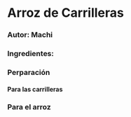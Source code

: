 
# Arroz de Carrilleras

### Autor: Machi

### Ingredientes:


### Perparación

#### Para las carrilleras


### Para el arroz